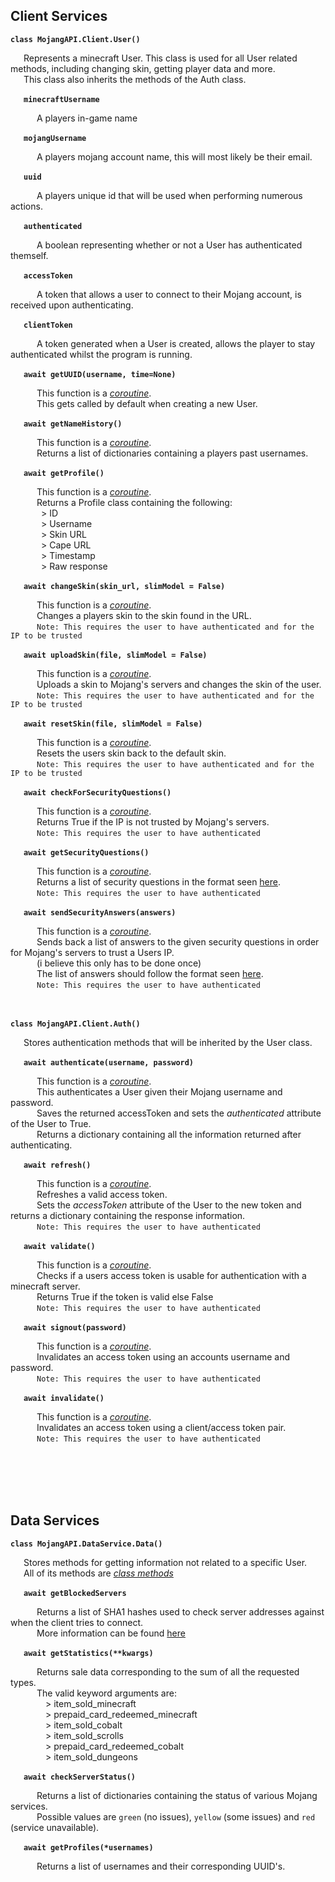 ## Client Services
**`class MojangAPI.Client.User()`**
    <p>
        &ensp;&ensp;&ensp;Represents a minecraft User. This class is used for all User related methods, including changing skin, getting player data and more.  
        &ensp;&ensp;&ensp;This class also inherits the methods of the Auth class.
    </p>
    <p>
        &ensp;&ensp;&ensp;**`minecraftUsername`**
        <p>
            &ensp;&ensp;&ensp;&ensp;&ensp;&ensp;A players in-game name
        </p>
    </p>
    <p>
        &ensp;&ensp;&ensp;**`mojangUsername`**
        <p>
            &ensp;&ensp;&ensp;&ensp;&ensp;&ensp;A players mojang account name, this will most likely be their email.
        </p>
    </p>
    <p>
        &ensp;&ensp;&ensp;**`uuid`**
        <p>
            &ensp;&ensp;&ensp;&ensp;&ensp;&ensp;A players unique id that will be used when performing numerous actions.
        </p>
    </p>
    <p>
        &ensp;&ensp;&ensp;**`authenticated`**
        <p>
            &ensp;&ensp;&ensp;&ensp;&ensp;&ensp;A boolean representing whether or not a User has authenticated themself.
        </p>
    </p>
    <p>
        &ensp;&ensp;&ensp;**`accessToken`**
        <p>
            &ensp;&ensp;&ensp;&ensp;&ensp;&ensp;A token that allows a user to connect to their Mojang account, is received upon authenticating.
        </p>
    </p>
    <p>
        &ensp;&ensp;&ensp;**`clientToken`**
        <p>
            &ensp;&ensp;&ensp;&ensp;&ensp;&ensp;A token generated when a User is created, allows the player to stay authenticated whilst the program is running.
        </p>
    </p>
    <p>
        &ensp;&ensp;&ensp;**`await getUUID(username, time=None)`**
        <p>
            &ensp;&ensp;&ensp;&ensp;&ensp;&ensp;This function is a *[coroutine](https://docs.python.org/3/library/asyncio-task.html#coroutine "a coroutine")*.  
            &ensp;&ensp;&ensp;&ensp;&ensp;&ensp;This gets called by default when creating a new User.
        </p>
    </p>
    <p>
        &ensp;&ensp;&ensp;**`await getNameHistory()`**
        <p>
            &ensp;&ensp;&ensp;&ensp;&ensp;&ensp;This function is a *[coroutine](https://docs.python.org/3/library/asyncio-task.html#coroutine "a coroutine")*.   
            &ensp;&ensp;&ensp;&ensp;&ensp;&ensp;Returns a list of dictionaries containing a players past usernames.
        </p>
    </p>
        <p>
        &ensp;&ensp;&ensp;**`await getProfile()`**
        <p>
            &ensp;&ensp;&ensp;&ensp;&ensp;&ensp;This function is a *[coroutine](https://docs.python.org/3/library/asyncio-task.html#coroutine "a coroutine")*.  
            &ensp;&ensp;&ensp;&ensp;&ensp;&ensp;Returns a Profile class containing the following:  
            &ensp;&ensp;&ensp;&ensp;&ensp;&ensp;&ensp;> ID  
            &ensp;&ensp;&ensp;&ensp;&ensp;&ensp;&ensp;> Username  
            &ensp;&ensp;&ensp;&ensp;&ensp;&ensp;&ensp;> Skin URL  
            &ensp;&ensp;&ensp;&ensp;&ensp;&ensp;&ensp;> Cape URL  
            &ensp;&ensp;&ensp;&ensp;&ensp;&ensp;&ensp;> Timestamp  
            &ensp;&ensp;&ensp;&ensp;&ensp;&ensp;&ensp;> Raw response
        </p>
    </p>
    <p>
        &ensp;&ensp;&ensp;**`await changeSkin(skin_url, slimModel = False)`**
        <p>
            &ensp;&ensp;&ensp;&ensp;&ensp;&ensp;This function is a *[coroutine](https://docs.python.org/3/library/asyncio-task.html#coroutine "a coroutine")*.  
            &ensp;&ensp;&ensp;&ensp;&ensp;&ensp;Changes a players skin to the skin found in the URL.  
            &ensp;&ensp;&ensp;&ensp;&ensp;&ensp;```Note: This requires the user to have authenticated and for the IP to be trusted```
        </p>
    </p>
    <p>
        &ensp;&ensp;&ensp;**`await uploadSkin(file, slimModel = False)`**
        <p>
            &ensp;&ensp;&ensp;&ensp;&ensp;&ensp;This function is a *[coroutine](https://docs.python.org/3/library/asyncio-task.html#coroutine "a coroutine")*.  
            &ensp;&ensp;&ensp;&ensp;&ensp;&ensp;Uploads a skin to Mojang's servers and changes the skin of the user.  
            &ensp;&ensp;&ensp;&ensp;&ensp;&ensp;```Note: This requires the user to have authenticated and for the IP to be trusted```
        </p>
    </p>
    <p>
        &ensp;&ensp;&ensp;**`await resetSkin(file, slimModel = False)`**
        <p>
            &ensp;&ensp;&ensp;&ensp;&ensp;&ensp;This function is a *[coroutine](https://docs.python.org/3/library/asyncio-task.html#coroutine "a coroutine")*.  
            &ensp;&ensp;&ensp;&ensp;&ensp;&ensp;Resets the users skin back to the default skin.   
            &ensp;&ensp;&ensp;&ensp;&ensp;&ensp;```Note: This requires the user to have authenticated and for the IP to be trusted```
        </p>
    </p>
    <p>
        &ensp;&ensp;&ensp;**`await checkForSecurityQuestions()`**
        <p>
            &ensp;&ensp;&ensp;&ensp;&ensp;&ensp;This function is a *[coroutine](https://docs.python.org/3/library/asyncio-task.html#coroutine "a coroutine")*.  
            &ensp;&ensp;&ensp;&ensp;&ensp;&ensp;Returns True if the IP is not trusted by Mojang's servers.  
            &ensp;&ensp;&ensp;&ensp;&ensp;&ensp;```Note: This requires the user to have authenticated```
        </p>
    </p>
    <p>
        &ensp;&ensp;&ensp;**`await getSecurityQuestions()`**
        <p>
            &ensp;&ensp;&ensp;&ensp;&ensp;&ensp;This function is a *[coroutine](https://wiki.vg/Mojang_API#Get_list_of_questions "a coroutine")*.  
            &ensp;&ensp;&ensp;&ensp;&ensp;&ensp;Returns a list of security questions in the format seen [here](https://docs.python.org/3/library/asyncio-task.html#coroutine "Mojang API").  
            &ensp;&ensp;&ensp;&ensp;&ensp;&ensp;```Note: This requires the user to have authenticated```
        </p>
    </p>
    <p>
        &ensp;&ensp;&ensp;**`await sendSecurityAnswers(answers)`**
        <p>
            &ensp;&ensp;&ensp;&ensp;&ensp;&ensp;This function is a *[coroutine](https://wiki.vg/Mojang_API#Get_list_of_questions "a coroutine")*.  
            &ensp;&ensp;&ensp;&ensp;&ensp;&ensp;Sends back a list of answers to the given security questions in order for Mojang's servers to trust a Users IP.  
            &ensp;&ensp;&ensp;&ensp;&ensp;&ensp;(i believe this only has to be done once)  
            &ensp;&ensp;&ensp;&ensp;&ensp;&ensp;The list of answers should follow the format seen [here](https://wiki.vg/Mojang_API#Send_back_the_answers "Mojang API").  
            &ensp;&ensp;&ensp;&ensp;&ensp;&ensp;```Note: This requires the user to have authenticated```
        </p>
    </p>
    <p>
        <br/><br/>
        **`class MojangAPI.Client.Auth()`**
        <p>
            &ensp;&ensp;&ensp;Stores authentication methods that will be inherited by the User class.  
        </p>
    </p>
    <p>
        &ensp;&ensp;&ensp;**`await authenticate(username, password)`**
        <p>
            &ensp;&ensp;&ensp;&ensp;&ensp;&ensp;This function is a *[coroutine](https://wiki.vg/Mojang_API#Get_list_of_questions "a coroutine")*.  
            &ensp;&ensp;&ensp;&ensp;&ensp;&ensp;This authenticates a User given their Mojang username and password.  
            &ensp;&ensp;&ensp;&ensp;&ensp;&ensp;Saves the returned accessToken and sets the *authenticated* attribute of the User to True.  
            &ensp;&ensp;&ensp;&ensp;&ensp;&ensp;Returns a dictionary containing all the information returned after authenticating.
        </p>
    </p>
    <p>
        &ensp;&ensp;&ensp;**`await refresh()`**
        <p>
            &ensp;&ensp;&ensp;&ensp;&ensp;&ensp;This function is a *[coroutine](https://wiki.vg/Mojang_API#Get_list_of_questions "a coroutine")*.  
            &ensp;&ensp;&ensp;&ensp;&ensp;&ensp;Refreshes a valid access token.  
            &ensp;&ensp;&ensp;&ensp;&ensp;&ensp;Sets the *accessToken* attribute of the User to the new token and returns a dictionary containing the response information.  
            &ensp;&ensp;&ensp;&ensp;&ensp;&ensp;```Note: This requires the user to have authenticated```
        </p>
    </p>
    <p>
        &ensp;&ensp;&ensp;**`await validate()`**
        <p>
            &ensp;&ensp;&ensp;&ensp;&ensp;&ensp;This function is a *[coroutine](https://wiki.vg/Mojang_API#Get_list_of_questions "a coroutine")*.  
            &ensp;&ensp;&ensp;&ensp;&ensp;&ensp;Checks if a users access token is usable for authentication with a minecraft server.  
            &ensp;&ensp;&ensp;&ensp;&ensp;&ensp;Returns True if the token is valid else False  
            &ensp;&ensp;&ensp;&ensp;&ensp;&ensp;```Note: This requires the user to have authenticated```
        </p>
    </p>
    <p>
        &ensp;&ensp;&ensp;**`await signout(password)`**
        <p>
            &ensp;&ensp;&ensp;&ensp;&ensp;&ensp;This function is a *[coroutine](https://wiki.vg/Mojang_API#Get_list_of_questions "a coroutine")*.  
            &ensp;&ensp;&ensp;&ensp;&ensp;&ensp;Invalidates an access token using an accounts username and password.  
            &ensp;&ensp;&ensp;&ensp;&ensp;&ensp;```Note: This requires the user to have authenticated```
        </p>
    </p>
    <p>
        &ensp;&ensp;&ensp;**`await invalidate()`**
        <p>
            &ensp;&ensp;&ensp;&ensp;&ensp;&ensp;This function is a *[coroutine](https://wiki.vg/Mojang_API#Get_list_of_questions "a coroutine")*.  
            &ensp;&ensp;&ensp;&ensp;&ensp;&ensp;Invalidates an access token using a client/access token pair.  
            &ensp;&ensp;&ensp;&ensp;&ensp;&ensp;```Note: This requires the user to have authenticated```
        </p>
    </p>
<br/><br/>
<br/><br/>

## Data Services
**`class MojangAPI.DataService.Data()`**
    <p>
        &ensp;&ensp;&ensp;Stores methods for getting information not related to a specific User.    
        &ensp;&ensp;&ensp;All of its methods are *[class methods](https://www.programiz.com/python-programming/methods/built-in/classmethod "Mojang API")*
    </p>
    <p>
        &ensp;&ensp;&ensp;**`await getBlockedServers`**
        <p>
            &ensp;&ensp;&ensp;&ensp;&ensp;&ensp;Returns a list of SHA1 hashes used to check server addresses against when the client tries to connect.  
            &ensp;&ensp;&ensp;&ensp;&ensp;&ensp;More information can be found [here](https://wiki.vg/Mojang_API#Blocked_Servers "Mojang API")
        </p>
    </p>
    <p>
        &ensp;&ensp;&ensp;**`await getStatistics(**kwargs)`**
        <p>
            &ensp;&ensp;&ensp;&ensp;&ensp;&ensp;Returns sale data corresponding to the sum of all the requested types.  
            &ensp;&ensp;&ensp;&ensp;&ensp;&ensp;The valid keyword arguments are:   
            &ensp;&ensp;&ensp;&ensp;&ensp;&ensp;&ensp;&ensp;> item_sold_minecraft  
            &ensp;&ensp;&ensp;&ensp;&ensp;&ensp;&ensp;&ensp;> prepaid_card_redeemed_minecraft  
            &ensp;&ensp;&ensp;&ensp;&ensp;&ensp;&ensp;&ensp;> item_sold_cobalt  
            &ensp;&ensp;&ensp;&ensp;&ensp;&ensp;&ensp;&ensp;> item_sold_scrolls  
            &ensp;&ensp;&ensp;&ensp;&ensp;&ensp;&ensp;&ensp;> prepaid_card_redeemed_cobalt  
            &ensp;&ensp;&ensp;&ensp;&ensp;&ensp;&ensp;&ensp;> item_sold_dungeons  
        </p>
    </p>
    <p>
        &ensp;&ensp;&ensp;**`await checkServerStatus()`**
        <p>
            &ensp;&ensp;&ensp;&ensp;&ensp;&ensp;Returns a list of dictionaries containing the status of various Mojang services.  
            &ensp;&ensp;&ensp;&ensp;&ensp;&ensp;Possible values are `green` (no issues), `yellow` (some issues) and `red` (service unavailable).
        </p>
    </p>
    <p>
        &ensp;&ensp;&ensp;**`await getProfiles(*usernames)`**
        <p>
            &ensp;&ensp;&ensp;&ensp;&ensp;&ensp;Returns a list of usernames and their corresponding UUID's.  
        </p>
    </p>
 
